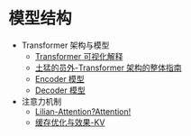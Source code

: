 # 模型结构

* Transformer 架构与模型
  * [Transformer 可视化解释](Chap1-ModelArch/transformer_arch/Infrastructure_transformer_transformer-explainer.md)
  * [土猛的员外-Transformer 架构的整体指南](Chap1-ModelArch/transformer_arch/Infrastructure_luxiangdong_Transformer-OverallArch.md)
  * [Encoder 模型](Chap1-ModelArch/transformer_arch/Infrastructure_HF_Encoder-models.md)
  * [Decoder 模型](Chap1-ModelArch/transformer_arch/Infrastructure_HF_Decoder-models.md)
* 注意力机制
  * [Lilian-Attention?Attention!](Chap1-ModelArch/attention/Advanced_Blog_AttentionAttention.md)
  * [缓存优化与效果-KV](Chap1-ModelArch/attention/mha-related.md)